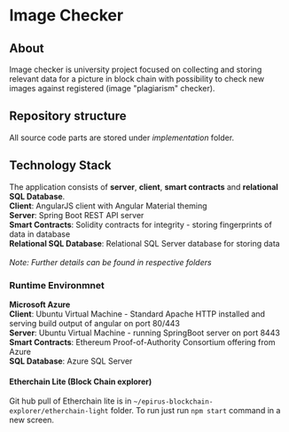 # Image Checker

## About
Image checker is university project focused on collecting and storing
relevant data for a picture in block chain with possibility to check new images against 
registered (image "plagiarism" checker).
## Repository structure
All source code parts are stored under _implementation_ folder. 

## Technology Stack
The application consists of **server**, **client**, **smart contracts** and **relational SQL Database**. <br>
**Client**: AngularJS client with Angular Material theming <br>
**Server**: Spring Boot REST API server <br>
**Smart Contracts**: Solidity contracts for integrity - storing fingerprints of data in database <br>
**Relational SQL Database**: Relational SQL Server database for storing data<br><br>
_Note: Further details can be found in respective folders_
### Runtime Environmnet
**Microsoft Azure**<br>
**Client**: Ubuntu Virtual Machine - Standard Apache HTTP installed and serving build output of angular on port 80/443 <br>
**Server**: Ubuntu Virtual Machine - running SpringBoot server on port 8443 <br>
**Smart Contracts**: Ethereum Proof-of-Authority Consortium offering from Azure<br>
**SQL Database**: Azure SQL Server

#### Etherchain Lite (Block Chain explorer)
Git hub pull of Etherchain lite is in `~/epirus-blockchain-explorer/etherchain-light` folder. To run just run `npm start` command in a new screen.


